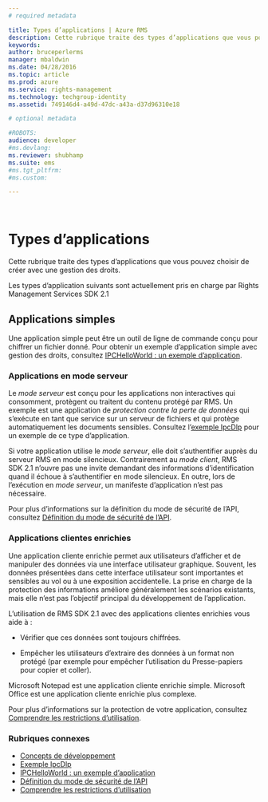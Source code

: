 ```yaml
---
# required metadata

title: Types d’applications | Azure RMS
description: Cette rubrique traite des types d’applications que vous pouvez choisir de créer avec une gestion des droits.
keywords:
author: bruceperlerms
manager: mbaldwin
ms.date: 04/28/2016
ms.topic: article
ms.prod: azure
ms.service: rights-management
ms.technology: techgroup-identity
ms.assetid: 749146d4-a49d-47dc-a43a-d37d96310e18

# optional metadata

#ROBOTS:
audience: developer
#ms.devlang:
ms.reviewer: shubhamp
ms.suite: ems
#ms.tgt_pltfrm:
#ms.custom:

---
```


﻿
# Types d’applications


Cette rubrique traite des types d’applications que vous pouvez choisir de créer avec une gestion des droits.

Les types d’application suivants sont actuellement pris en charge par Rights Management Services SDK 2.1

## Applications simples

Une application simple peut être un outil de ligne de commande conçu pour chiffrer un fichier donné. Pour obtenir un exemple d’application simple avec gestion des droits, consultez [IPCHelloWorld : un exemple d’application](how-to-build-your-first-application.md).

### Applications en mode serveur


Le *mode serveur* est conçu pour les applications non interactives qui consomment, protègent ou traitent du contenu protégé par RMS. Un exemple est une application de *protection contre la perte de données* qui s’exécute en tant que service sur un serveur de fichiers et qui protège automatiquement les documents sensibles. Consultez l’[exemple IpcDlp](https://Code.MSDN.Microsoft.Com/IpcDlp-Sample-Application-d30bb99d) pour un exemple de ce type d’application.

Si votre application utilise le *mode serveur*, elle doit s’authentifier auprès du serveur RMS en mode silencieux. Contrairement au *mode client*, RMS SDK 2.1 n’ouvre pas une invite demandant des informations d’identification quand il échoue à s’authentifier en mode silencieux. En outre, lors de l’exécution en *mode serveur*, un manifeste d’application n’est pas nécessaire.

Pour plus d’informations sur la définition du mode de sécurité de l’API, consultez [Définition du mode de sécurité de l’API](setting-the-api-security-mode-api-mode.md).

### Applications clientes enrichies

Une application cliente enrichie permet aux utilisateurs d’afficher et de manipuler des données via une interface utilisateur graphique. Souvent, les données présentées dans cette interface utilisateur sont importantes et sensibles au vol ou à une exposition accidentelle. La prise en charge de la protection des informations améliore généralement les scénarios existants, mais elle n’est pas l’objectif principal du développement de l’application.

L’utilisation de RMS SDK 2.1 avec des applications clientes enrichies vous aide à :

-   Vérifier que ces données sont toujours chiffrées.

-   Empêcher les utilisateurs d’extraire des données à un format non protégé (par exemple pour empêcher l’utilisation du Presse-papiers pour copier et coller).

Microsoft Notepad est une application cliente enrichie simple. Microsoft Office est une application cliente enrichie plus complexe.

Pour plus d’informations sur la protection de votre application, consultez [Comprendre les restrictions d’utilisation](understanding-usage-restrictions.md).

### Rubriques connexes

* [Concepts de développement](ad-rms-concepts-nav.md)
* [Exemple IpcDlp](https://Code.MSDN.Microsoft.Com/IpcDlp-Sample-Application-d30bb99d)
* [IPCHelloWorld : un exemple d’application](how-to-build-your-first-application.md)
* [Définition du mode de sécurité de l’API](setting-the-api-security-mode-api-mode.md)
* [Comprendre les restrictions d’utilisation](understanding-usage-restrictions.md)
 

 





<!--HONumber=Apr16_HO3-->


